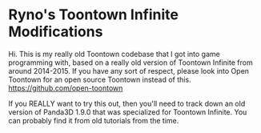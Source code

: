 Ryno's Toontown Infinite Modifications
================

Hi.  This is my really old Toontown codebase that I got into game programming with, based on a really old version of Toontown Infinite from around 2014-2015.  If you have any sort of respect, please look into Open Toontown for an open source Toontown instead of this.
https://github.com/open-toontown

If you REALLY want to try this out, then you'll need to track down an old version of Panda3D 1.9.0 that was specialized for Toontown Infinite.  You can probably find it from old tutorials from the time.
